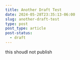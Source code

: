 ```yaml
---
title: Another Draft Test
date: 2024-05-28T23:35:13-06:00
slug: another-draft-test
type: post
post_type: article
post-status:
  - draft
---
```

<p>this shoudl not publish</p>